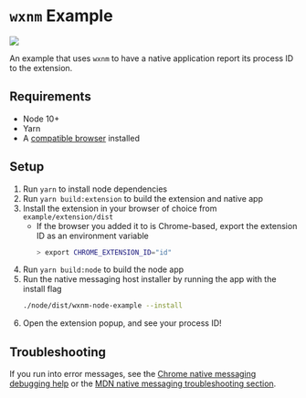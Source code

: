 # `wxnm` Example

![](https://i.imgur.com/64RZ2Os.gif)

An example that uses `wxnm` to have a native application report its process ID to the extension.

## Requirements

- Node 10+
- Yarn
- A [compatible browser](/#compatibility) installed

## Setup

1. Run `yarn` to install node dependencies
1. Run `yarn build:extension` to build the extension and native app
1. Install the extension in your browser of choice from `example/extension/dist`
   - If the browser you added it to is Chrome-based, export the extension ID as an environment variable
     ```sh
     > export CHROME_EXTENSION_ID="id"
     ```
1. Run `yarn build:node` to build the node app
1. Run the native messaging host installer by running the app with the install flag
   ```sh
   ./node/dist/wxnm-node-example --install
   ```
1. Open the extension popup, and see your process ID!

## Troubleshooting

If you run into error messages, see the [Chrome native messaging debugging help](https://developer.chrome.com/apps/nativeMessaging#native-messaging-debugging) or the [MDN native messaging troubleshooting section](https://developer.mozilla.org/en-US/docs/Mozilla/Add-ons/WebExtensions/Native_messaging#Troubleshooting).
